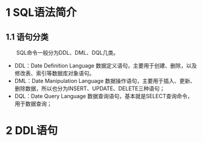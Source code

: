 # 1 SQL语法简介
## 1.1 语句分类
&emsp;&emsp;SQL命令一般分为DDL、DML、DQL几类。
- DDL：Date Definition Language 数据定义语句，主要用于创建、删除，以及修改表、索引等数据库对象语句。
- DML：Date Manipulation Language 数据操作语句，主要用于插入、更新、删除数据，所以也分为INSERT、UPDATE、DELETE三种语句；
- DQL：Date Query Language 数据查询语句，基本就是SELECT查询命令，用于数据查询；

# 2 DDL语句 
